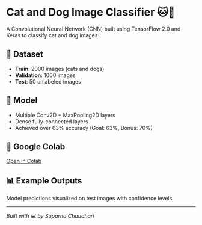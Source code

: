 # Cat and Dog Image Classifier 🐱🐶

A Convolutional Neural Network (CNN) built using TensorFlow 2.0 and Keras to classify cat and dog images.

## 📁 Dataset
- **Train**: 2000 images (cats and dogs)
- **Validation**: 1000 images
- **Test**: 50 unlabeled images

## 🧠 Model
- Multiple Conv2D + MaxPooling2D layers
- Dense fully-connected layers
- Achieved over 63% accuracy (Goal: 63%, Bonus: 70%)

## 🔗 Google Colab
[Open in Colab](https://colab.research.google.com/github/YourUsername/cat-dog-image-classifier/blob/main/cats_and_dogs_classifier.ipynb)

## 📊 Example Outputs
Model predictions visualized on test images with confidence levels.

---

*Built with 💻 by Suparna Chaudhari*
